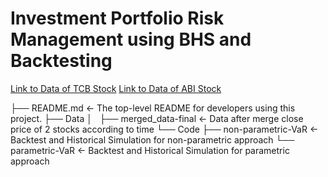 # Investment Portfolio Risk Management using BHS and Backtesting

[Link to Data of TCB Stock](https://finance.vietstock.vn/TCB/transaction-statistics.htm?grid=invest)
[Link to Data of ABI Stock](https://finance.vietstock.vn/ABI/transaction-statistics.htm)


├── README.md          <- The top-level README for developers using this project.
├── Data
│   ├── merged_data-final         <- Data after merge close price of 2 stocks according to time
└── Code
    ├── non-parametric-VaR        <- Backtest and Historical Simulation for non-parametric approach
    └── parametric-VaR            <- Backtest and Historical Simulation for parametric approach
     
